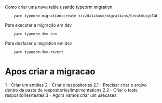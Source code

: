 Como criar uma nova table usando typeorm migration
```sh
    yarn typeorm migration:create src/database/migrations/CreateLogsTable
```

Para executar a migração em dev
```sh
    yarn typeorm-dev-run
```

Para desfazer a migration em dev
```sh
    yarn typeorm-dev-revert
```


# Apos criar a migracao 
1 - Criar um entities
2 - Criar o respositories
  2.1 - Precisar criar o arqivo dentro da pasta de respositories/implmentations 
  2.2 - Criar o teste respositories/testes 
3 - Agora vamos criar um usecases